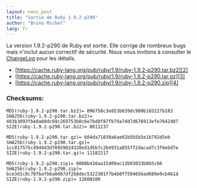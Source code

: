 ```yaml
---
layout: news_post
title: "Sortie de Ruby 1.9.2-p290"
author: "Bruno Michel"
lang: fr
---
```


La version 1.9.2-p290 de Ruby est sortie. Elle corrige de nombreux bugs
mais n\'inclut aucun correctif de sécurité. Nous vous invitons à
consulter le [ChangeLog][1] pour les détails.

* [https://cache.ruby-lang.org/pub/ruby/1.9/ruby-1.9.2-p290.tar.bz2][2]
* [https://cache.ruby-lang.org/pub/ruby/1.9/ruby-1.9.2-p290.tar.gz][3]
* [https://cache.ruby-lang.org/pub/ruby/1.9/ruby-1.9.2-p290.zip][4]

### Checksums:

    MD5(ruby-1.9.2-p290.tar.bz2)= 096758c3e853b839dc980b183227b182
    SHA256(ruby-1.9.2-p290.tar.bz2)= 403b3093fbe8a08dc69c269753b8c6e7bd8f87fb79a7dd7d676913efe7642487
    SIZE(ruby-1.9.2-p290.tar.bz2)= 8811237

    MD5(ruby-1.9.2-p290.tar.gz)= 604da71839a6ae02b5b5b5e1b792d5eb
    SHA256(ruby-1.9.2-p290.tar.gz)= 1cc817575c4944d3d78959024320ed1d5b7c2b4931a855772dacad7c3f6ebd7e
    SIZE(ruby-1.9.2-p290.tar.gz)= 11182217

    MD5(ruby-1.9.2-p290.zip)= 6060b410aa15d09ac13b93033b8b5c66
    SHA256(ruby-1.9.2-p290.zip)= bce3d1c8c78fbafb6a0d67df2b8dec5322301f7b4b0f7594656ad689e9cb461d
    SIZE(ruby-1.9.2-p290.zip)= 12600100



[1]: http://svn.ruby-lang.org/repos/ruby/tags/v1_9_2_290/ChangeLog
[2]: https://cache.ruby-lang.org/pub/ruby/1.9/ruby-1.9.2-p290.tar.bz2
[3]: https://cache.ruby-lang.org/pub/ruby/1.9/ruby-1.9.2-p290.tar.gz
[4]: https://cache.ruby-lang.org/pub/ruby/1.9/ruby-1.9.2-p290.zip
